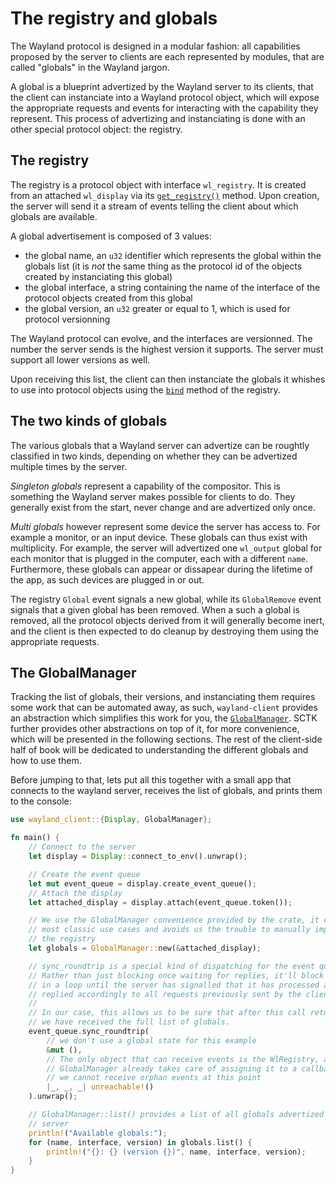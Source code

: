 # The registry and globals

The Wayland protocol is designed in a modular fashion: all capabilities proposed by
the server to clients are each represented by modules, that are called "globals" in
the Wayland jargon.

A global is a blueprint advertized by the Wayland server to its clients, that the
client can instanciate into a Wayland protocol object, which will expose the
appropriate requests and events for interacting with the capability they represent.
This process of advertizing and instanciating is done with an other special
protocol object: the registry.

## The registry

The registry is a protocol object with interface `wl_registry`. It is created from
an attached `wl_display` via its
[`get_registry()`](https://docs.rs/wayland-client/*/wayland_client/protocol/wl_display/struct.WlDisplay.html#method.get_registry)
method. Upon creation, the server will send it a stream of events telling the client
about which globals are available.

A global advertisement is composed of 3 values:

- the global name, an `u32` identifier which represents the global within the globals list
  (it is *not* the same thing as the protocol id of the objects created by instanciating this
  global)
- the global interface, a string containing the name of the interface of the protocol objects
  created from this global
- the global version, an `u32` greater or equal to 1, which is used for protocol versionning

The Wayland protocol can evolve, and the interfaces are versionned. The number the server sends
is the highest version it supports. The server must support all lower versions as well.

Upon receiving this list, the client can then instanciate the globals it whishes to use into
protocol objects using the
[`bind`](https://docs.rs/wayland-client/0.27.0/wayland_client/protocol/wl_registry/struct.WlRegistry.html#method.bind)
method of the registry.

## The two kinds of globals

The various globals that a Wayland server can advertize can be roughtly classified in two kinds,
depending on whether they can be advertized multiple times by the server.

*Singleton globals* represent a capability of the compositor. This is something the Wayland server
makes possible for clients to do. They generally exist from the start, never change and are
advertized only once.

*Multi globals* however represent some device the server has access to. For example a monitor,
or an input device. These globals can thus exist with multiplicity. For example, the
server will advertized one `wl_output` global for each monitor that is plugged in the computer,
each with a different `name`. Furthermore, these globals can appear or dissapear during the
lifetime of the app, as such devices are plugged in or out.

The registry `Global` event signals a new global, while its `GlobalRemove` event signals that a
given global has been removed. When a such a global is removed, all the protocol objects derived
from it will generally become inert, and the client is then expected to do cleanup by destroying
them using the appropriate requests.

## The GlobalManager

Tracking the list of globals, their versions, and instanciating them requires some work that can be
automated away, as such, `wayland-client` provides an abstraction which simplifies this work for you,
the [`GlobalManager`](https://docs.rs/wayland-client/0.27.0/wayland_client/struct.GlobalManager.html).
SCTK further provides other abstractions on top of it, for more convenience, which will be presented
in the following sections. The rest of the client-side half of book will be dedicated to understanding
the different globals and how to use them.

Before jumping to that, lets put all this together with a small app that connects to the wayland server,
receives the list of globals, and prints them to the console:

```rust
use wayland_client::{Display, GlobalManager};

fn main() {
    // Connect to the server
    let display = Display::connect_to_env().unwrap();

    // Create the event queue
    let mut event_queue = display.create_event_queue();
    // Attach the display
    let attached_display = display.attach(event_queue.token());

    // We use the GlobalManager convenience provided by the crate, it covers
    // most classic use cases and avoids us the trouble to manually implement
    // the registry
    let globals = GlobalManager::new(&attached_display);

    // sync_roundtrip is a special kind of dispatching for the event queue.
    // Rather than just blocking once waiting for replies, it'll block
    // in a loop until the server has signalled that it has processed and
    // replied accordingly to all requests previously sent by the client.
    //
    // In our case, this allows us to be sure that after this call returns,
    // we have received the full list of globals.
    event_queue.sync_roundtrip(
        // we don't use a global state for this example
        &mut (),
        // The only object that can receive events is the WlRegistry, and the
        // GlobalManager already takes care of assigning it to a callback, so
        // we cannot receive orphan events at this point
        |_, _, _| unreachable!()
    ).unwrap();

    // GlobalManager::list() provides a list of all globals advertized by the
    // server
    println!("Available globals:");
    for (name, interface, version) in globals.list() {
        println!("{}: {} (version {})", name, interface, version);
    }
}
```
